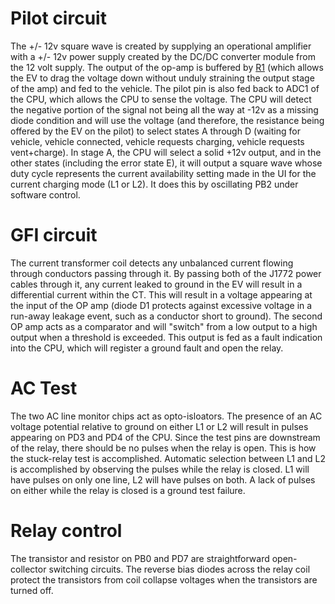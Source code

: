 # Pilot circuit #

The +/- 12v square wave is created by supplying an operational amplifier with a +/- 12v power supply created by the DC/DC converter module from the 12 volt supply. The output of the op-amp is buffered by [R1](https://code.google.com/p/open-evse/source/detail?r=1) (which allows the EV to drag the voltage down without unduly straining the output stage of the amp) and fed to the vehicle. The pilot pin is also fed back to ADC1 of the CPU, which allows the CPU to sense the voltage. The CPU will detect the negative portion of the signal not being all the way at -12v as a missing diode condition and will use the voltage (and therefore, the resistance being offered by the EV on the pilot) to select states A through D (waiting for vehicle, vehicle connected, vehicle requests charging, vehicle requests vent+charge). In stage A, the CPU will select a solid +12v output, and in the other states (including the error state E), it will output a square wave whose duty cycle represents the current availability setting made in the UI for the current charging mode (L1 or L2). It does this by oscillating PB2 under software control.

# GFI circuit #

The current transformer coil detects any unbalanced current flowing through conductors passing through it. By passing both of the J1772 power cables through it, any current leaked to ground in the EV will result in a differential current within the CT. This will result in a voltage appearing at the input of the OP amp (diode D1 protects against excessive voltage in a run-away leakage event, such as a conductor short to ground). The second OP amp acts as a comparator and will "switch" from a low output to a high output when a threshold is exceeded. This output is fed as a fault indication into the CPU, which will register a ground fault and open the relay.

# AC Test #

The two AC line monitor chips act as opto-isloators. The presence of an AC voltage potential relative to ground on either L1 or L2 will result in pulses appearing on PD3 and PD4 of the CPU. Since the test pins are downstream of the relay, there should be no pulses when the relay is open. This is how the stuck-relay test is accomplished. Automatic selection between L1 and L2 is accomplished by observing the pulses while the relay is closed. L1 will have pulses on only one line, L2 will have pulses on both. A lack of pulses on either while the relay is closed is a ground test failure.

# Relay control #

The transistor and resistor on PB0 and PD7 are straightforward open-collector switching circuits. The reverse bias diodes across the relay coil protect the transistors from coil collapse voltages when the transistors are turned off.